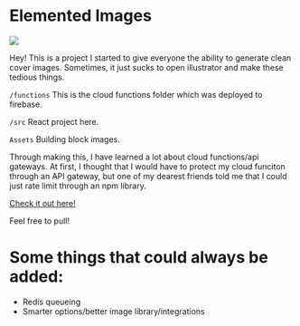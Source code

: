# Elemented Images

<img src="https://res.cloudinary.com/dxfzgyqor/image/upload/co_rgb:ffffff,l_text:SFProBold.ttf_192:Elemented%20Images/c_crop,h_1080,w_1920/v1/backgrounds/default.png" />

Hey! This is a project I started to give everyone the ability to generate clean cover images. Sometimes, it just sucks to open illustrator and make these tedious things. 

```/functions```
This is the cloud functions folder which was deployed to firebase.

```/src```
React project here.

```Assets```
Building block images.

Through making this, I have learned a lot about cloud functions/api gateways. At first, I thought that I would have to protect my cloud funciton through an API gateway, but one of my dearest friends told me that I could just rate limit through an npm library.

<a href="https://elemented.io/">Check it out here!</a>
   
Feel free to pull!

# Some things that could always be added:
<ul>
  <li>Redis queueing</li>
  <li>Smarter options/better image library/integrations</li>
<ul>


